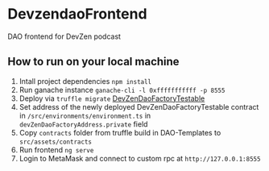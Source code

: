 # DevzendaoFrontend

DAO frontend for DevZen podcast

## How to run on your local machine

1. Intall project dependencies `npm install`
3. Run ganache instance `ganache-cli -l 0xfffffffffff -p 8555`
4. Deploy via `truffle migrate` [DevZenDaoFactoryTestable](https://github.com/Thetta/DAO-Templates/blob/master/contracts/3-DevZenDao/DevZenDaoFactoryTestable.sol)
5. Set address of the newly deployed DevZenDaoFactoryTestable contract in `/src/environments/environment.ts` in `devZenDaoFactoryAddress.private` field
6. Copy `contracts` folder from truffle build in DAO-Templates to `src/assets/contracts`
7. Run frontend `ng serve`
8. Login to MetaMask and connect to custom rpc at `http://127.0.0.1:8555`
